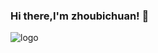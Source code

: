 ### Hi there,I'm zhoubichuan! 👋
<img src="https://github-readme-stats.vercel.app/api?username=zhoubichuan&show_icons=true" alt="logo" />
<!--
**zhoubichuan/zhoubichuan** is a ✨ _special_ ✨ repository because its `README.md` (this file) appears on your GitHub profile.

Here are some ideas to get you started:

- 🔭 I’m currently working on ...
- 🌱 I’m currently learning ...
- 👯 I’m looking to collaborate on ...
- 🤔 I’m looking for help with ...
- 💬 Ask me about ...
- 📫 How to reach me: ...
- 😄 Pronouns: ...
- ⚡ Fun fact: ...
-->

